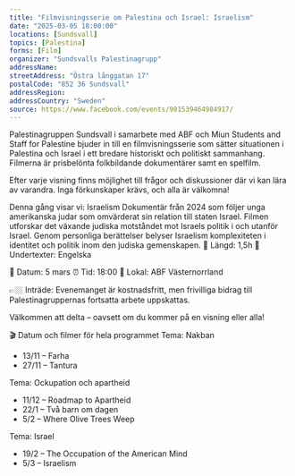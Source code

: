 ```yaml
---
title: "Filmvisningsserie om Palestina och Israel: Israelism"
date: "2025-03-05 18:00:00"
locations: [Sundsvall]
topics: [Palestina]
forms: [Film]
organizer: "Sundsvalls Palestinagrupp"
addressName: 
streetAddress: "Östra långgatan 17"
postalCode: "852 36 Sundsvall"
addressRegion:
addressCountry: "Sweden"
source: https://www.facebook.com/events/901539464984917/
---
```

Palestinagruppen Sundsvall i samarbete med ABF och Miun Students and Staff for Palestine bjuder in till en filmvisningsserie som sätter situationen i Palestina och Israel i ett bredare historiskt och politiskt sammanhang. Filmerna är prisbelönta folkbildande dokumentärer samt en spelfilm.

Efter varje visning finns möjlighet till frågor och diskussioner där vi kan lära av varandra. Inga förkunskaper krävs, och alla är välkomna!

Denna gång visar vi: Israelism 
Dokumentär från 2024 som följer unga amerikanska judar som omvärderat sin relation till staten Israel. Filmen utforskar det växande judiska motståndet mot Israels politik i och utanför Israel. Genom personliga berättelser belyser Israelism komplexiteten i identitet och politik inom den judiska gemenskapen.
🎥 Längd: 1,5h
💬 Undertexter: Engelska

📅 Datum: 5 mars 
⏰ Tid: 18:00
📍 Lokal: ABF Västernorrland

👉🏼 Inträde: Evenemanget är kostnadsfritt, men frivilliga bidrag till Palestinagruppernas fortsatta arbete uppskattas.

Välkommen att delta – oavsett om du kommer på en visning eller alla!

🎬 Datum och filmer för hela programmet
Tema: Nakban
* 13/11 – Farha
* 27/11 – Tantura

Tema: Ockupation och apartheid
* 11/12 – Roadmap to Apartheid
* 22/1 – Två barn om dagen
* 5/2 – Where Olive Trees Weep

Tema: Israel
* 19/2 – The Occupation of the American Mind
* 5/3 – Israelism
